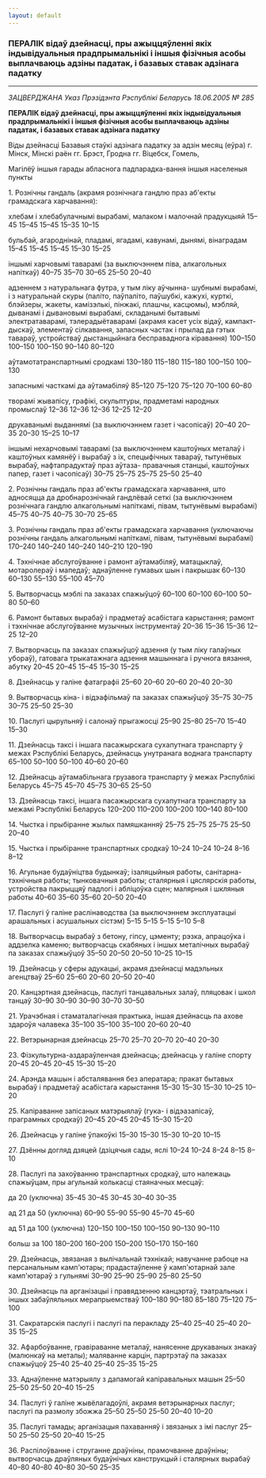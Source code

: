 ```yaml
---
layout: default
---
```


### ПЕРАЛІК відаў дзейнасці, пры ажыццяўленні якіх індывідуальныя прадпрымальнікі і іншыя фізічныя асобы выплачваюць адзіны падатак, і базавых ставак адзінага падатку

****

<span class="underline"></span>

*ЗАЦВЕРДЖАНА Указ Прэзідэнта Рэспублікі Беларусь 18.06.2005 № 285*

**ПЕРАЛІК відаў дзейнасці, пры ажыццяўленні якіх індывідуальныя
прадпрымальнікі і іншыя фізічныя асобы выплачваюць адзіны
падатак, і базавых ставак адзінага падатку**

Віды дзейнасці Базавыя стаўкі адзінага падатку за адзін месяц (еўра) г.
Мінск, Мінскі раён гг. Брэст, Гродна гг. Віцебск, Гомель,

Магілёў іншыя гарады абласнога падпарадка-вання іншыя населеныя пункты

1\. Рознічны гандаль (акрамя рознічнага гандлю праз аб'екты грамадскага
харчавання):

хлебам і хлебабулачнымі вырабамі, малаком і малочнай прадукцыяй 15–45
15–45 15–45 15–35 10–15

бульбай, агароднінай, пладамі, ягадамі, кавунамі, дынямі, вінаградам
15–45 15–45 15–45 15–30 15–25

іншымі харчовымі таварамі (за выключэннем піва, алкагольных напіткаў)
40–75 35–70 30–65 25–50 20–40

адзеннем з натуральнага футра, у тым ліку аўчынна- шубнымі вырабамі, і з
натуральнай скуры (паліто, паўпаліто, паўшубкі, кажухі, курткі,
блэйзеры, жакеты, камізэлькі, пінжакі, плашчы, касцюмы), мэбляй,
дыванамі і дывановымі вырабамі, складанымі бытавымі электратаварамі,
тэлерадыётаварамі (акрамя касет усіх відаў, кампакт-дыскаў,
элементаў сілкавання, запасных частак і прылад да гэтых
тавараў, устройстваў дыстанцыйнага бесправаднога кіравання)
100–150 100–150 100–150 90–140 80–120

аўтамотатранспартнымі сродкамі 130–180 115–180 115–180 100–150 100–130

запаснымі часткамі да аўтамабіляў 85–120 75–120 75–120 70–100 60–80

творамі жывапісу, графікі, скульптуры, прадметамі народных промыслаў
12–36 12–36 12–36 12–25 12–20

друкаванымі выданнямі (за выключэннем газет і часопісаў) 20–40 20–35
20–30 15–25 10–17

іншымі нехарчовымі таварамі (за выключэннем каштоўных металаў і
каштоўных камянёў і вырабаў з іх, спецыфічных тавараў,
тытунёвых вырабаў, нафтапрадуктаў праз аўтаза- правачныя
станцыі, каштоўных папер, газет і часопісаў) 30–75 25–75 25–75
25–50 25–40

2\. Рознічны гандаль праз аб'екты грамадскага харчавання, што адносяцца
да дробнарознічнай гандлёвай сеткі (за выключэннем рознічнага гандлю
алкагольнымі напіткамі, півам, тытунёвымі вырабамі) 45–75 40–75 40–75
30–70 25–65

3\. Рознічны гандаль праз аб'екты грамадскага харчавання (уключаючы
рознічны гандаль алкагольнымі напіткамі, півам, тытунёвымі
вырабамі) 170–240 140–240 140–240 140–210 120–190

4\. Тэхнічнае абслугоўванне і рамонт аўтамабіляў, матацыклаў,
мотаролераў і мапедаў; аднаўленне гумавых шын і пакрышак
60–130 60–130 55–130 55–100 45–70

5\. Вытворчасць мэблі па заказах спажыўцоў 60–100 60–100 60–100 50–80
50–60

6\. Рамонт бытавых вырабаў і прадметаў асабістага карыстання; рамонт і
тэхнічнае абслугоўванне музычных інструментаў 20–36 15–36 15–36 12–25
12–20

7\. Вытворчасць па заказах спажыўцоў адзення (у тым ліку галаўных
убораў), гатовага трыкатажнага адзення машыннага і ручнога
вязання, абутку 20–45 20–45 15–45 15–30 15–25

8\. Дзейнасць у галіне фатаграфіі 25–60 20–60 20–60 20–40 20–30

9\. Вытворчасць кіна- і відэафільмаў па заказах спажыўцоў 35–75 30–75
30–75 25–50 25–30

10\. Паслугі цырульняў і салонаў прыгажосці 25–90 25–80 25–70 15–40
15–30

11\. Дзейнасць таксі і іншага пасажырскага сухапутнага транспарту ў
межах Рэспублікі Беларусь, дзейнасць унутранага воднага транспарту
65–100 50–100 50–100 40–60 20–60

12\. Дзейнасць аўтамабільнага грузавога транспарту ў межах Рэспублікі
Беларусь 45–75 45–70 45–75 30–65 25–50

13\. Дзейнасць таксі, іншага пасажырскага сухапутнага транспарту за
межамі Рэспублікі Беларусь 120–200 110–200 100–200 100–140 80–100

14\. Чыстка і прыбіранне жылых памяшканняў 25–75 25–75 25–75 25–50 20–40

15\. Чыстка і прыбіранне транспартных сродкаў 10–24 10–24 10–24 8–16
8–12

16\. Агульнае будаўніцтва будынкаў; ізаляцыйныя работы,
санітарна-тэхнічныя работы; тынковачныя работы;
сталярныя і цяслярскія работы, устройства пакрыццяў падлогі і
абліцоўка сцен; малярныя і шкляныя работы 40–60 35–60 35–60 20–50
20–40

17\. Паслугі ў галіне раслінаводства (за выключэннем эксплуатацыі
арашальных і асушальных сістэм) 5–15 5–15 5–15 5–10 5–8

18\. Вытворчасць вырабаў з бетону, гіпсу, цэменту; рэзка, апрацоўка і
аддзелка каменю; вытворчасць скабяных і іншых металічных вырабаў па
заказах спажыўцоў 35–50 20–50 20–50 10–25 10–15

19\. Дзейнасць у сферы адукацыі, акрамя дзейнасці мадэльных агенцтваў
25–60 25–60 20–60 20–50 20–40

20\. Канцэртная дзейнасць, паслугі танцавальных залаў, пляцовак і школ
танцаў 30–90 30–90 30–90 30–70 30–50

21\. Урачэбная і стаматалагічная практыка, іншая дзейнасць па ахове
здароўя чалавека 35–100 35–100 35–100 20–60 20–40

22\. Ветэрынарная дзейнасць 25–70 25–70 20–70 20–40 20–30

23\. Фізкультурна-аздараўленчая дзейнасць; дзейнасць у галіне спорту
20–45 20–45 20–45 15–30 15–20

24\. Арэнда машын і абсталявання без аператара; пракат бытавых вырабаў і
прадметаў асабістага карыстання 15–30 15–30 15–30 10–25 10–20

25\. Капіраванне запісаных матэрыялаў (гука- і відэазапісаў, праграмных
сродкаў) 20–45 20–45 20–45 15–30 15–20

26\. Дзейнасць у галіне ўпакоўкі 15–30 15–30 15–30 10–20 10–15

27\. Дзённы догляд дзяцей (дзіцячыя сады, яслі 10–24 10–24 8–24 8–15
8–10

28\. Паслугі па захоўванню транспартных сродкаў, што належаць спажыўцам,
пры агульнай колькасці стаяначных месцаў:

да 20 (уключна) 35–45 30–45 30–45 30–40 30–35

ад 21 да 50 (уключна) 60–90 55–90 55–90 45–70 45–60

ад 51 да 100 (уключна) 120–150 100–150 100–150 90–130 90–110

больш за 100 180–200 160–200 150–200 150–170 150–160

29\. Дзейнасць, звязаная з вылічальнай тэхнікай; навучанне рабоце на
персанальным камп'ютары; прадастаўленне ў камп'ютарнай зале
камп'ютараў з гульнямі 30–90 25–90 25–90 25–80 25–50

30\. Дзейнасць па арганізацыі і правядзенню канцэртаў, тэатральных і
іншых забаўляльных мерапрыемстваў 100–180 90–180 85–180 75–120
75–100

31\. Сакратарскія паслугі і паслугі па перакладу 25–40 25–40 25–40 20–35
15–25

32\. Афарбоўванне, гравіраванне металаў, нанясенне друкаваных знакаў
(малюнкаў на металы); маляванне карцін, партрэтаў па заказах
спажыўцоў 25–40 25–40 25–40 25–35 15–25

33\. Аднаўленне матэрыялу з дапамогай капіравальных машын 25–50 25–50
25–50 20–40 15–25

34\. Паслугі ў галіне жывёлагадоўлі, акрамя ветэрынарных паслуг; паслугі
па размолу збожжа 25–50 25–50 25–50 20–40 10–20

35\. Паслугі тамады; арганізацыя пахаванняў і звязаных з імі паслуг
25–50 25–50 25–50 20–40 15–25

36\. Распілоўванне і струганне драўніны, прамочванне драўніны;
вытворчасць драўляных будаўнічых канструкцый і сталярных
вырабаў 40–80 40–80 40–80 30–50 25–35
